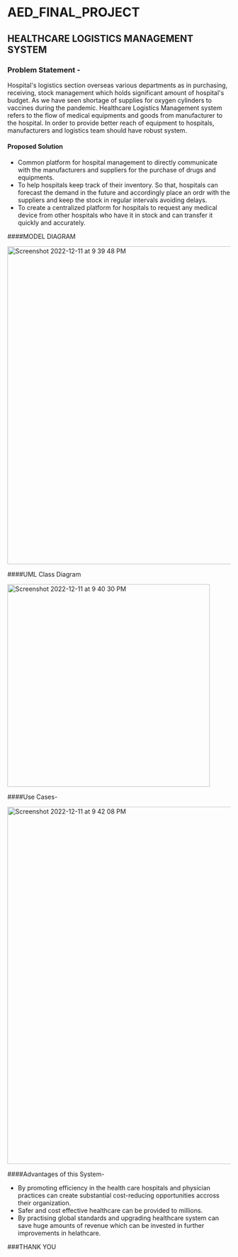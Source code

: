 # AED_FINAL_PROJECT

## HEALTHCARE LOGISTICS MANAGEMENT SYSTEM

### Problem Statement - 

Hospital's logistics section overseas various departments as in purchasing, receiving, stock management which holds significant amount of hospital's budget. As we have seen shortage of supplies for oxygen cylinders to vaccines during the pandemic. Healthcare Logistics Management system refers to the flow of medical equipments and goods from manufacturer to the hospital. In order to provide better reach of equipment to hospitals, manufacturers and logistics team should have robust system.


#### Proposed Solution

- Common platform for hospital management to directly communicate with the manufacturers and suppliers for the purchase of drugs and equipments.
- To help hospitals keep track of their inventory. So that, hospitals can forecast the demand in the future and accordingly place an ordr with the suppliers and keep the stock in regular intervals avoiding delays.
- To create a centralized platform for hospitals to request any medical device from other hospitals who have it in stock and can transfer it quickly and accurately.

####MODEL DIAGRAM

<img width="717" alt="Screenshot 2022-12-11 at 9 39 48 PM" src="https://user-images.githubusercontent.com/114834509/206949183-4efa547a-aea2-4cd9-b0e9-52e8337bffb3.png">

####UML Class Diagram

<img width="457" alt="Screenshot 2022-12-11 at 9 40 30 PM" src="https://user-images.githubusercontent.com/114834509/206949244-871494e9-ad8d-480d-a855-83656fa9b36f.png">

####Use Cases-

<img width="806" alt="Screenshot 2022-12-11 at 9 42 08 PM" src="https://user-images.githubusercontent.com/114834509/206949426-226e57e4-c80d-4925-977d-92ac82e686f6.png">

####Advantages of this System-

- By promoting efficiency in the health care hospitals and physician practices can create substantial cost-reducing opportunities accross their organization.
- Safer and cost effective healthcare can be provided to millions.
- By practising global standards and upgrading healthcare system can save huge amounts of revenue which can be invested in further improvements in helathcare.


###THANK YOU
